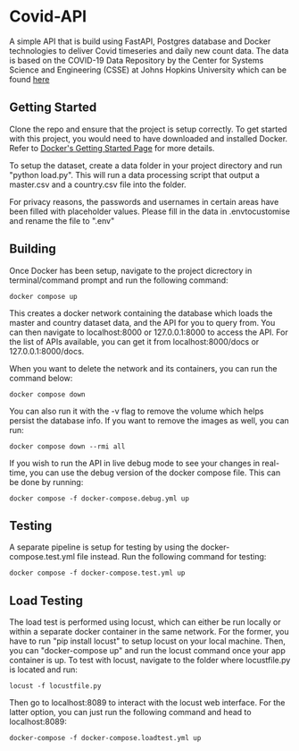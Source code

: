 # Covid-API

A simple API that is build using FastAPI, Postgres database and Docker technologies to deliver Covid timeseries and daily new count data. The data is based on the COVID-19 Data Repository by the Center for Systems Science and Engineering (CSSE) at Johns Hopkins University which can be found [here](https://github.com/CSSEGISandData/COVID-19) 

## Getting Started

Clone the repo and ensure that the project is setup correctly. To get started with this project, you would need to have downloaded and installed Docker. Refer to [Docker's Getting Started Page](https://docs.docker.com/get-started/) for more details.  

To setup the dataset, create a data folder in your project directory and run "python load.py". This will run a data processing script that output a master.csv and a country.csv file into the folder.

For privacy reasons, the passwords and usernames in certain areas have been filled with placeholder values. Please fill in the data in .envtocustomise and rename the file to ".env"

## Building

Once Docker has been setup, navigate to the project dicrectory in terminal/command prompt and run the following command:

```
docker compose up
```

This creates a docker network containing the database which loads the master and country dataset data, and the API for you to query from. You can then navigate to localhost:8000 or 127.0.0.1:8000 to access the API. For the list of APIs available, you can get it from localhost:8000/docs or 127.0.0.1:8000/docs.

When you want to delete the network and its containers, you can run the command below:

```
docker compose down
```

You can also run it with the -v flag to remove the volume which helps persist the database info. 
If you want to remove the images as well, you can run:

```
docker compose down --rmi all
```

If you wish to run the API in live debug mode to see your changes in real-time, you can use the debug version of the docker compose file. This can be done by running:

```
docker compose -f docker-compose.debug.yml up
```


## Testing

A separate pipeline is setup for testing by using the docker-compose.test.yml file instead. Run the following command for testing:

```
docker compose -f docker-compose.test.yml up
```

## Load Testing

The load test is performed using locust, which can either be run locally or within a separate docker container in the same network. For the former, you have to run "pip install locust" to setup locust on your local machine. Then, you can "docker-compose up" and run the locust command once your app container is up. To test with locust, navigate to the folder where locustfile.py is located and run:

```
locust -f locustfile.py
```

Then go to localhost:8089 to interact with the locust web interface. For the latter option, you can just run the following command and head to localhost:8089:

```
docker-compose -f docker-compose.loadtest.yml up
```
